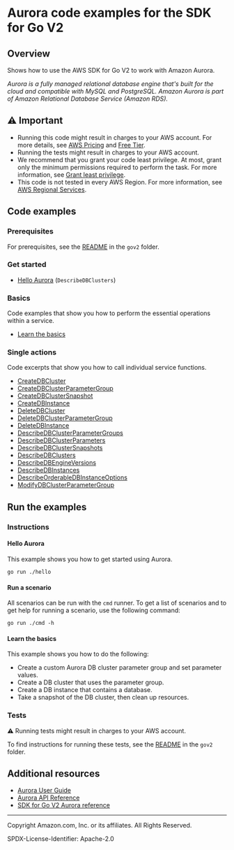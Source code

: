 # Aurora code examples for the SDK for Go V2

## Overview

Shows how to use the AWS SDK for Go V2 to work with Amazon Aurora.

<!--custom.overview.start-->
<!--custom.overview.end-->

_Aurora is a fully managed relational database engine that's built for the cloud and compatible with MySQL and PostgreSQL. Amazon Aurora is part of Amazon Relational Database Service (Amazon RDS)._

## ⚠ Important

* Running this code might result in charges to your AWS account. For more details, see [AWS Pricing](https://aws.amazon.com/pricing/) and [Free Tier](https://aws.amazon.com/free/).
* Running the tests might result in charges to your AWS account.
* We recommend that you grant your code least privilege. At most, grant only the minimum permissions required to perform the task. For more information, see [Grant least privilege](https://docs.aws.amazon.com/IAM/latest/UserGuide/best-practices.html#grant-least-privilege).
* This code is not tested in every AWS Region. For more information, see [AWS Regional Services](https://aws.amazon.com/about-aws/global-infrastructure/regional-product-services).

<!--custom.important.start-->
<!--custom.important.end-->

## Code examples

### Prerequisites

For prerequisites, see the [README](../README.md#Prerequisites) in the `gov2` folder.


<!--custom.prerequisites.start-->
<!--custom.prerequisites.end-->

### Get started

- [Hello Aurora](hello/hello.go#L4) (`DescribeDBClusters`)


### Basics

Code examples that show you how to perform the essential operations within a service.

- [Learn the basics](scenarios/get_started_clusters.go)


### Single actions

Code excerpts that show you how to call individual service functions.

- [CreateDBCluster](actions/clusters.go#L160)
- [CreateDBClusterParameterGroup](actions/clusters.go#L47)
- [CreateDBClusterSnapshot](actions/clusters.go#L206)
- [CreateDBInstance](actions/clusters.go#L243)
- [DeleteDBCluster](actions/clusters.go#L188)
- [DeleteDBClusterParameterGroup](actions/clusters.go#L71)
- [DeleteDBInstance](actions/clusters.go#L290)
- [DescribeDBClusterParameterGroups](actions/clusters.go#L23)
- [DescribeDBClusterParameters](actions/clusters.go#L89)
- [DescribeDBClusterSnapshots](actions/clusters.go#L225)
- [DescribeDBClusters](actions/clusters.go#L136)
- [DescribeDBEngineVersions](actions/clusters.go#L309)
- [DescribeDBInstances](actions/clusters.go#L265)
- [DescribeOrderableDBInstanceOptions](actions/clusters.go#L330)
- [ModifyDBClusterParameterGroup](actions/clusters.go#L117)


<!--custom.examples.start-->
<!--custom.examples.end-->

## Run the examples

### Instructions


<!--custom.instructions.start-->
<!--custom.instructions.end-->

#### Hello Aurora

This example shows you how to get started using Aurora.

```
go run ./hello
```

#### Run a scenario

All scenarios can be run with the `cmd` runner. To get a list of scenarios
and to get help for running a scenario, use the following command:

```
go run ./cmd -h
```
#### Learn the basics

This example shows you how to do the following:

- Create a custom Aurora DB cluster parameter group and set parameter values.
- Create a DB cluster that uses the parameter group.
- Create a DB instance that contains a database.
- Take a snapshot of the DB cluster, then clean up resources.

<!--custom.basic_prereqs.aurora_Scenario_GetStartedClusters.start-->
<!--custom.basic_prereqs.aurora_Scenario_GetStartedClusters.end-->


<!--custom.basics.aurora_Scenario_GetStartedClusters.start-->
<!--custom.basics.aurora_Scenario_GetStartedClusters.end-->


### Tests

⚠ Running tests might result in charges to your AWS account.


To find instructions for running these tests, see the [README](../README.md#Tests)
in the `gov2` folder.



<!--custom.tests.start-->
<!--custom.tests.end-->

## Additional resources

- [Aurora User Guide](https://docs.aws.amazon.com/AmazonRDS/latest/AuroraUserGuide/CHAP_AuroraOverview.html)
- [Aurora API Reference](https://docs.aws.amazon.com/AmazonRDS/latest/APIReference/Welcome.html)
- [SDK for Go V2 Aurora reference](https://pkg.go.dev/github.com/aws/aws-sdk-go-v2/service/rds)

<!--custom.resources.start-->
<!--custom.resources.end-->

---

Copyright Amazon.com, Inc. or its affiliates. All Rights Reserved.

SPDX-License-Identifier: Apache-2.0